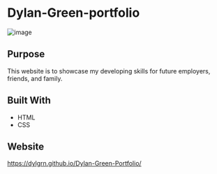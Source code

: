 # Dylan-Green-portfolio

![image](https://user-images.githubusercontent.com/78700475/117582265-cf212080-b0c6-11eb-9c31-d93a9a08ea64.png)


## Purpose
This website is to showcase my developing skills for future employers, friends, and family.  

## Built With
* HTML
* CSS

## Website
https://dylgrn.github.io/Dylan-Green-Portfolio/
